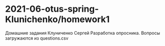 # 2021-06-otus-spring-Klunichenko/homework1
Домашние задания Клуниченко Сергей
Разработка опросника. 
Вопросы загружаются из questions.csv

